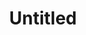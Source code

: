 ---
ee_id: '4461'
site: '1'
type: '2'
url: 2018-121-untitled
title: Untitled
year: '2018'
display_year: '2018'
medium: Triple Espresso, Acid Free Vellum Finish Archival Paper
dims: 12.25 x 12.25 in
pitch:
ps:
live_url:
related:
youtube:
related_code:
imgs: untitled-2018-121-db-ug--3efH.jpg
subheading:
download:
add_credit:
commission:
layout: things-i-made
---